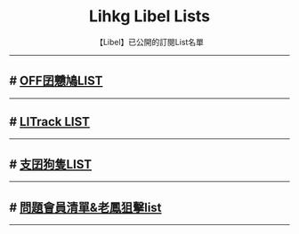 <p>
  <h1 align="center">Lihkg Libel Lists</h1>
  <p align="center">【Libel】已公開的訂閱List名單</p>
</p>

<hr />

<h2 id="off_on9_list"># <a href="./eat-play-on9.html">OFF囝戇鳩LIST</a></h2>

<hr />

<h2 id="litrack_list"># <a href="./LITrack.html">LITrack LIST</a></h2>

<hr />
<h2 id="chiboydoglist"># <a href="./ChiBoyDog.html">支囝狗隻LIST</a></h2>

<hr />
<h2 id="questionable_n_Fung_list"># <a href="./QnF_list.html">問題會員清單&老鳳狙擊list</a></h2>

<hr />
